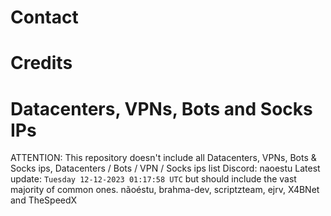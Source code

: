 




 
# Contact
# Credits
# Datacenters, VPNs, Bots and Socks IPs
ATTENTION: This repository doesn't include all Datacenters, VPNs, Bots & Socks ips, 
Datacenters / Bots / VPN / Socks ips list
Discord: naoestu
Latest update: `Tuesday 12-12-2023 01:17:58 UTC` 
but should include the vast majority of common ones.
nãoéstu, brahma-dev, scriptzteam, ejrv, X4BNet and TheSpeedX